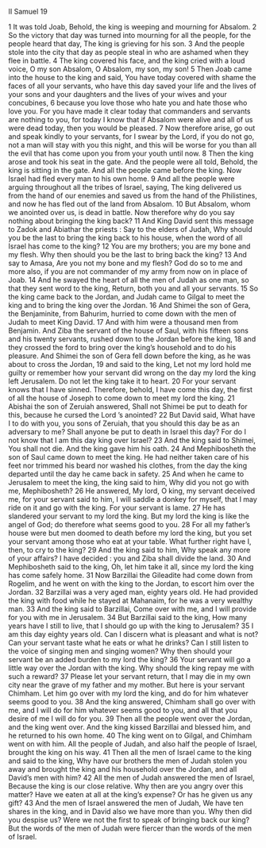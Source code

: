 II Samuel 19

1	It was told Joab, Behold, the king is weeping and mourning for Absalom.
2	So the victory that day was turned into mourning for all the people, for the people heard that day, The king is grieving for his son.
3	And the people stole into the city that day as people steal in who are ashamed when they flee in battle.
4	The king covered his face, and the king cried with a loud voice, O my son Absalom, O Absalom, my son, my son!
5	Then Joab came into the house to the king and said, You have today covered with shame the faces of all your servants, who have this day saved your life and the lives of your sons and your daughters and the lives of your wives and your concubines,
6	because you love those who hate you and hate those who love you. For you have made it clear today that commanders and servants are nothing to you, for today I know that if Absalom were alive and all of us were dead today, then you would be pleased.
7	Now therefore arise, go out and speak kindly to your servants, for I swear by the Lord, if you do not go, not a man will stay with you this night, and this will be worse for you than all the evil that has come upon you from your youth until now.
8	Then the king arose and took his seat in the gate. And the people were all told, Behold, the king is sitting in the gate. And all the people came before the king. Now Israel had fled every man to his own home.
9	And all the people were arguing throughout all the tribes of Israel, saying, The king delivered us from the hand of our enemies and saved us from the hand of the Philistines, and now he has fled out of the land from Absalom.
10	But Absalom, whom we anointed over us, is dead in battle. Now therefore why do you say nothing about bringing the king back?
11	And King David sent this message to Zadok and Abiathar the priests : Say to the elders of Judah, Why should you be the last to bring the king back to his house, when the word of all Israel has come to the king?
12	You are my brothers; you are my bone and my flesh. Why then should you be the last to bring back the king?
13	And say to Amasa, Are you not my bone and my flesh? God do so to me and more also, if you are not commander of my army from now on in place of Joab.
14	And he swayed the heart of all the men of Judah as one man, so that they sent word to the king, Return, both you and all your servants.
15	So the king came back to the Jordan, and Judah came to Gilgal to meet the king and to bring the king over the Jordan.
16	And Shimei the son of Gera, the Benjaminite, from Bahurim, hurried to come down with the men of Judah to meet King David.
17	And with him were a thousand men from Benjamin. And Ziba the servant of the house of Saul, with his fifteen sons and his twenty servants, rushed down to the Jordan before the king,
18	and they crossed the ford to bring over the king’s household and to do his pleasure. And Shimei the son of Gera fell down before the king, as he was about to cross the Jordan,
19	and said to the king, Let not my lord hold me guilty or remember how your servant did wrong on the day my lord the king left Jerusalem. Do not let the king take it to heart.
20	For your servant knows that I have sinned. Therefore, behold, I have come this day, the first of all the house of Joseph to come down to meet my lord the king.
21	Abishai the son of Zeruiah answered, Shall not Shimei be put to death for this, because he cursed the Lord ’s anointed?
22	But David said, What have I to do with you, you sons of Zeruiah, that you should this day be as an adversary to me? Shall anyone be put to death in Israel this day? For do I not know that I am this day king over Israel?
23	And the king said to Shimei, You shall not die. And the king gave him his oath.
24	And Mephibosheth the son of Saul came down to meet the king. He had neither taken care of his feet nor trimmed his beard nor washed his clothes, from the day the king departed until the day he came back in safety.
25	And when he came to Jerusalem to meet the king, the king said to him, Why did you not go with me, Mephibosheth?
26	He answered, My lord, O king, my servant deceived me, for your servant said to him, I will saddle a donkey for myself, that I may ride on it and go with the king. For your servant is lame.
27	He has slandered your servant to my lord the king. But my lord the king is like the angel of God; do therefore what seems good to you.
28	For all my father’s house were but men doomed to death before my lord the king, but you set your servant among those who eat at your table. What further right have I, then, to cry to the king?
29	And the king said to him, Why speak any more of your affairs? I have decided : you and Ziba shall divide the land.
30	And Mephibosheth said to the king, Oh, let him take it all, since my lord the king has come safely home.
31	Now Barzillai the Gileadite had come down from Rogelim, and he went on with the king to the Jordan, to escort him over the Jordan.
32	Barzillai was a very aged man, eighty years old. He had provided the king with food while he stayed at Mahanaim, for he was a very wealthy man.
33	And the king said to Barzillai, Come over with me, and I will provide for you with me in Jerusalem.
34	But Barzillai said to the king, How many years have I still to live, that I should go up with the king to Jerusalem?
35	I am this day eighty years old. Can I discern what is pleasant and what is not? Can your servant taste what he eats or what he drinks? Can I still listen to the voice of singing men and singing women? Why then should your servant be an added burden to my lord the king?
36	Your servant will go a little way over the Jordan with the king. Why should the king repay me with such a reward?
37	Please let your servant return, that I may die in my own city near the grave of my father and my mother. But here is your servant Chimham. Let him go over with my lord the king, and do for him whatever seems good to you.
38	And the king answered, Chimham shall go over with me, and I will do for him whatever seems good to you, and all that you desire of me I will do for you.
39	Then all the people went over the Jordan, and the king went over. And the king kissed Barzillai and blessed him, and he returned to his own home.
40	The king went on to Gilgal, and Chimham went on with him. All the people of Judah, and also half the people of Israel, brought the king on his way.
41	Then all the men of Israel came to the king and said to the king, Why have our brothers the men of Judah stolen you away and brought the king and his household over the Jordan, and all David’s men with him?
42	All the men of Judah answered the men of Israel, Because the king is our close relative. Why then are you angry over this matter? Have we eaten at all at the king’s expense? Or has he given us any gift?
43	And the men of Israel answered the men of Judah, We have ten shares in the king, and in David also we have more than you. Why then did you despise us? Were we not the first to speak of bringing back our king? But the words of the men of Judah were fiercer than the words of the men of Israel.

